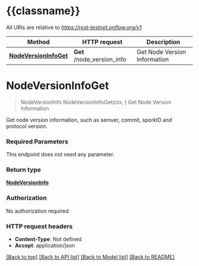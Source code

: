 # {{classname}}

All URIs are relative to *https://rest-testnet.onflow.org/v1*

Method | HTTP request | Description
------------- | ------------- | -------------
[**NodeVersionInfoGet**](NodeVersionInfoApi.md#NodeVersionInfoGet) | **Get** /node_version_info | Get Node Version Information

# **NodeVersionInfoGet**
> NodeVersionInfo NodeVersionInfoGet(ctx, )
Get Node Version Information

Get node version information, such as semver, commit, sporkID and protocol version.

### Required Parameters
This endpoint does not need any parameter.

### Return type

[**NodeVersionInfo**](NodeVersionInfo.md)

### Authorization

No authorization required

### HTTP request headers

 - **Content-Type**: Not defined
 - **Accept**: application/json

[[Back to top]](#) [[Back to API list]](../README.md#documentation-for-api-endpoints) [[Back to Model list]](../README.md#documentation-for-models) [[Back to README]](../README.md)

